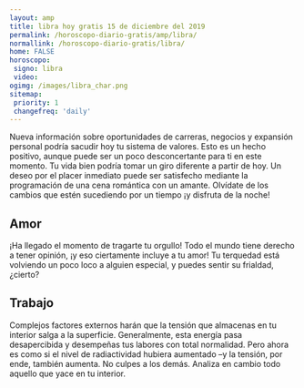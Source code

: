 ```yaml
---
layout: amp
title: libra hoy gratis 15 de diciembre del 2019 
permalink: /horoscopo-diario-gratis/amp/libra/
normallink: /horoscopo-diario-gratis/libra/
home: FALSE
horoscopo:
 signo: libra
 video:  
ogimg: /images/libra_char.png
sitemap:
 priority: 1
 changefreq: 'daily'
---
```



Nueva información sobre oportunidades de carreras, negocios y expansión personal podría sacudir hoy tu sistema de valores. Esto es un hecho positivo, aunque puede ser un poco desconcertante para ti en este momento. Tu vida bien podría tomar un giro diferente a partir de hoy. Un deseo por el placer inmediato puede ser satisfecho mediante la programación de una cena romántica con un amante. Olvídate de los cambios que estén sucediendo por un tiempo ¡y disfruta de la noche!

## Amor

¡Ha llegado el momento de tragarte tu orgullo! Todo el mundo tiene derecho a tener opinión, ¡y eso ciertamente incluye a tu amor! Tu terquedad está volviendo un poco loco a alguien especial, y puedes sentir su frialdad, ¿cierto?

## Trabajo

Complejos factores externos harán que la tensión que almacenas en tu interior salga a la superficie. Generalmente, esta energía pasa desapercibida y desempeñas tus labores con total normalidad. Pero ahora es como si el nivel de radiactividad hubiera aumentado –y la tensión, por ende, también aumenta. No culpes a los demás. Analiza en cambio todo aquello que yace en tu interior.
